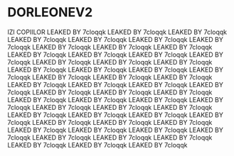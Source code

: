 # DORLEONEV2
IZI COPIILOR 
LEAKED BY 7cloqqk LEAKED BY 7cloqqk LEAKED BY 7cloqqk LEAKED BY 7cloqqk LEAKED BY 7cloqqk LEAKED BY 7cloqqk LEAKED BY 7cloqqk LEAKED BY 7cloqqk LEAKED BY 7cloqqk LEAKED BY 7cloqqk LEAKED BY 7cloqqk LEAKED BY 7cloqqk LEAKED BY 7cloqqk LEAKED BY 7cloqqk LEAKED BY 7cloqqk LEAKED BY 7cloqqk LEAKED BY 7cloqqk LEAKED BY 7cloqqk LEAKED BY 7cloqqk LEAKED BY 7cloqqk LEAKED BY 7cloqqk LEAKED BY 7cloqqk LEAKED BY 7cloqqk LEAKED BY 7cloqqk LEAKED BY 7cloqqk LEAKED BY 7cloqqk LEAKED BY 7cloqqk LEAKED BY 7cloqqk LEAKED BY 7cloqqk LEAKED BY 7cloqqk LEAKED BY 7cloqqk LEAKED BY 7cloqqk LEAKED BY 7cloqqk LEAKED BY 7cloqqk LEAKED BY 7cloqqk LEAKED BY 7cloqqk LEAKED BY 7cloqqk LEAKED BY 7cloqqk LEAKED BY 7cloqqk LEAKED BY 7cloqqk LEAKED BY 7cloqqk LEAKED BY 7cloqqk LEAKED BY 7cloqqk LEAKED BY 7cloqqk LEAKED BY 7cloqqk LEAKED BY 7cloqqk LEAKED BY 7cloqqk LEAKED BY 7cloqqk LEAKED BY 7cloqqk LEAKED BY 7cloqqk LEAKED BY 7cloqqk LEAKED BY 7cloqqk LEAKED BY 7cloqqk LEAKED BY 7cloqqk LEAKED BY 7cloqqk 
